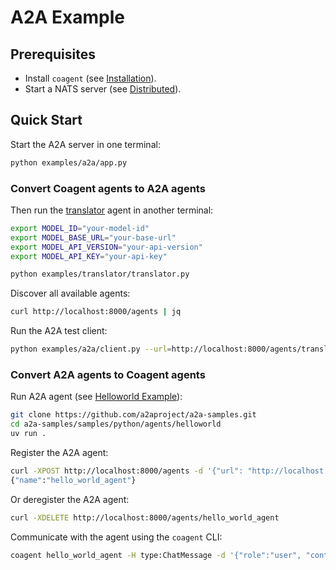 # A2A Example


## Prerequisites

- Install `coagent` (see [Installation](../../README.md#installation)).
- Start a NATS server (see [Distributed](../../README.md#distributed)).


## Quick Start

Start the A2A server in one terminal:

```bash
python examples/a2a/app.py
```

### Convert Coagent agents to A2A agents

Then run the [translator](../translator/README.md) agent in another terminal:

```bash
export MODEL_ID="your-model-id"
export MODEL_BASE_URL="your-base-url"
export MODEL_API_VERSION="your-api-version"
export MODEL_API_KEY="your-api-key"

python examples/translator/translator.py
```

Discover all available agents:

```bash
curl http://localhost:8000/agents | jq
```

Run the A2A test client:

```bash
python examples/a2a/client.py --url=http://localhost:8000/agents/translator
```

### Convert A2A agents to Coagent agents

Run A2A agent (see [Helloworld Example](https://github.com/a2aproject/a2a-python#helloworld-example)):

```bash
git clone https://github.com/a2aproject/a2a-samples.git
cd a2a-samples/samples/python/agents/helloworld
uv run .
```

Register the A2A agent:

```bash
curl -XPOST http://localhost:8000/agents -d '{"url": "http://localhost:9999"}'
{"name":"hello_world_agent"}
```

Or deregister the A2A agent:

```bash
curl -XDELETE http://localhost:8000/agents/hello_world_agent
```

Communicate with the agent using the `coagent` CLI:

```bash
coagent hello_world_agent -H type:ChatMessage -d '{"role":"user", "content":"hello"}' --chat
```
